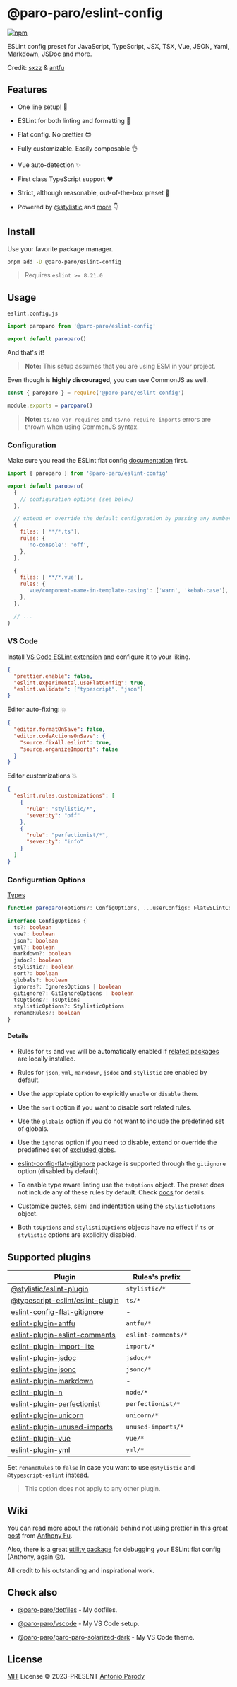 # @paro-paro/eslint-config 

[![npm](https://img.shields.io/npm/v/@paro-paro/eslint-config.svg?color=a1b858)](https://npmjs.com/package/@paro-paro/eslint-config)

ESLint config preset for JavaScript, TypeScript, JSX, TSX, Vue, JSON, Yaml, Markdown, JSDoc and more.

Credit: [sxzz](https://github.com/sxzz/eslint-config) & [antfu](https://github.com/antfu/eslint-config) 

## Features

* One line setup! :rocket:

* ESLint for both linting and formatting :wrench:

* Flat config. No prettier :sunglasses: 

* Fully customizable. Easily composable :ok_hand:

* Vue auto-detection :sparkles:

* First class TypeScript support :heart:

* Strict, although reasonable, out-of-the-box preset :muscle:

* Powered by [@stylistic](https://eslint.style/) and [more](https://github.com/paro-paro/eslint-config#supported-plugins) :point_down:

## Install

Use your favorite package manager.

```bash
pnpm add -D @paro-paro/eslint-config
``` 

> Requires `eslint >= 8.21.0`

## Usage

`eslint.config.js`

```js
import paroparo from '@paro-paro/eslint-config'

export default paroparo()
```

And that's it!

> **Note:** This setup assumes that you are using ESM in your project.

Even though is **highly discouraged**, you can use CommonJS as well.

```js
const { paroparo } = require('@paro-paro/eslint-config')

module.exports = paroparo()
```

> **Note:** `ts/no-var-requires` and `ts/no-require-imports` errors are thrown when using CommonJS syntax.

### Configuration

Make sure you read the ESLint flat config [documentation](https://eslint.org/docs/latest/use/configure/configuration-files-new) first.

```js
import { paroparo } from '@paro-paro/eslint-config'

export default paroparo(
  {
    // configuration options (see below)
  },

  // extend or override the default configuration by passing any number of flat config objects!
  {
    files: ['**/*.ts'],
    rules: {
      'no-console': 'off',
    },
  },

  {
    files: ['**/*.vue'],
    rules: {
      'vue/component-name-in-template-casing': ['warn', 'kebab-case'],
    },
  },

  // ...
)
```

### VS Code

Install [VS Code ESLint extension](https://marketplace.visualstudio.com/items?itemName=dbaeumer.vscode-eslint) and configure it to your liking.

```json
{
  "prettier.enable": false,
  "eslint.experimental.useFlatConfig": true,
  "eslint.validate": ["typescript", "json"]
}
```

Editor auto-fixing: :boom:

```json
{
  "editor.formatOnSave": false,
  "editor.codeActionsOnSave": {
    "source.fixAll.eslint": true,
    "source.organizeImports": false
  }
}
```

Editor customizations :boom:

```json
{
  "eslint.rules.customizations": [
    {
      "rule": "stylistic/*",
      "severity": "off"
    },
    {
      "rule": "perfectionist/*",
      "severity": "info"
    }
  ]
}
```

### Configuration Options

[Types](https://github.com/paro-paro/eslint-config/blob/main/src/types.ts)

```ts
function paroparo(options?: ConfigOptions, ...userConfigs: FlatESLintConfigItem[]): FlatESLintConfigItem[]

interface ConfigOptions {
  ts?: boolean
  vue?: boolean
  json?: boolean
  yml?: boolean
  markdown?: boolean
  jsdoc?: boolean
  stylistic?: boolean
  sort?: boolean
  globals?: boolean
  ignores?: IgnoresOptions | boolean
  gitignore?: GitIgnoreOptions | boolean
  tsOptions?: TsOptions
  stylisticOptions?: StylisticOptions
  renameRules?: boolean
}
```

#### Details

* Rules for `ts` and `vue` will be automatically enabled if [related packages](https://github.com/paro-paro/eslint-config/blob/main/src/utils.ts) are locally installed.

* Rules for `json`, `yml`, `markdown`, `jsdoc` and `stylistic` are enabled by default.

* Use the appropiate option to explicitly `enable` or `disable` them.

* Use the `sort` option if you want to disable sort related rules.

* Use the `globals` option if you do not want to include the predefined set of globals.

* Use the `ignores` option if you need to disable, extend or override the predefined set of [excluded globs](https://github.com/paro-paro/eslint-config/blob/main/src/globs.ts).

* [eslint-config-flat-gitignore](https://github.com/antfu/eslint-config-flat-gitignore) package is supported through the `gitignore` option (disabled by default).

* To enable type aware linting use the `tsOptions` object. The preset does not include any of these rules by default. Check [docs](https://typescript-eslint.io/linting/typed-linting/) for details.

* Customize quotes, semi and indentation using the `stylisticOptions` object.

* Both `tsOptions` and `stylisticOptions` objects have no effect if `ts` or `stylistic` options are explicitly disabled.

## Supported plugins

| Plugin | Rules's prefix |
| --- | --- | 
| [@stylistic/eslint-plugin](https://eslint.style)                                            | `stylistic/*` |
| [@typescript-eslint/eslint-plugin](https://typescript-eslint.io)                            | `ts/*` |
| [eslint-config-flat-gitignore](https://github.com/antfu/eslint-config-flat-gitignore)       | - |
| [eslint-plugin-antfu](https://github.com/antfu/eslint-plugin-antfu)                         | `antfu/*` |
| [eslint-plugin-eslint-comments](https://mysticatea.github.io/eslint-plugin-eslint-comments) | `eslint-comments/*` |
| [eslint-plugin-import-lite](https://github.com/9romise/eslint-plugin-import-lite)           | `import/*` |
| [eslint-plugin-jsdoc](https://github.com/gajus/eslint-plugin-jsdoc)                         | `jsdoc/*` |
| [eslint-plugin-jsonc](https://github.com/ota-meshi/eslint-plugin-jsonc)                     | `jsonc/*` |
| [eslint-plugin-markdown](https://github.com/eslint/eslint-plugin-markdown)                  | - |
| [eslint-plugin-n](https://github.com/eslint-community/eslint-plugin-n )                     | `node/*` |
| [eslint-plugin-perfectionist](https://eslint-plugin-perfectionist.azat.io)                  | `perfectionist/*` |
| [eslint-plugin-unicorn](https://github.com/sindresorhus/eslint-plugin-unicorn)              | `unicorn/*` |
| [eslint-plugin-unused-imports](https://github.com/sweepline/eslint-plugin-unused-imports)   | `unused-imports/*` |
| [eslint-plugin-vue](https://eslint.vuejs.org)                                               | `vue/*` |
| [eslint-plugin-yml](https://github.com/ota-meshi/eslint-plugin-yml)                         | `yml/*` |

Set `renameRules` to `false` in case you want to use `@stylistic` and `@typescript-eslint` instead.

> This option does not apply to any other plugin.

## Wiki

You can read more about the rationale behind not using prettier in this great [post](https://antfu.me/posts/why-not-prettier) from [Anthony Fu](https://github.com/antfu).

Also, there is a great [utility package](https://www.npmjs.com/package/eslint-flat-config-viewer) for debugging your ESLint flat config (Anthony, again :astonished:).

All credit to his outstanding and inspirational work.

## Check also

* [@paro-paro/dotfiles](https://github.com/paro-paro/dotfiles) - My dotfiles.

* [@paro-paro/vscode](https://github.com/paro-paro/vscode) - My VS Code setup.

* [@paro-paro/paro-paro-solarized-dark](https://github.com/paro-paro/paro-paro-solarized-dark) - My VS Code theme.

## License

[MIT](./LICENSE) License &copy; 2023-PRESENT [Antonio Parody](https://github.com/paro-paro)
